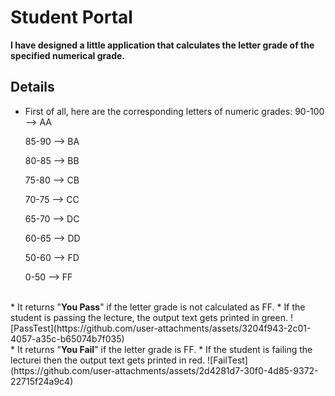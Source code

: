 # Student Portal

<b>I have designed a little application that calculates the letter grade of the specified numerical grade.</b>

## Details
* First of all, here are the corresponding letters of numeric grades:
  90-100 --> AA
  
  85-90 --> BA
  
  80-85 --> BB
  
  75-80 --> CB
  
  70-75 --> CC
  
  65-70 --> DC
  
  60-65 --> DD
  
  50-60 --> FD
  
  0-50 --> FF
  
<br>
* It returns "<b>You Pass</b>" if the letter grade is not calculated as FF.
* If the student is passing the lecture, the output text gets printed in green.
![PassTest](https://github.com/user-attachments/assets/3204f943-2c01-4057-a35c-b65074b7f035)
<br>
* It returns "<b>You Fail</b>" if the letter grade is FF.
* If the student is failing the lecturei then the output text gets printed in red.
![FailTest](https://github.com/user-attachments/assets/2d4281d7-30f0-4d85-9372-22715f24a9c4)


